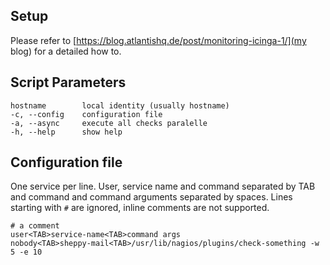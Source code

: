 ## Setup
Please refer to [https://blog.atlantishq.de/post/monitoring-icinga-1/](my blog) for a detailed how to.

## Script Parameters

    hostname        local identity (usually hostname)
    -c, --config    configuration file
    -a, --async     execute all checks paralelle
    -h, --help      show help

## Configuration file
One service per line. User, service name and command separated by TAB and command and command arguments separated by spaces. Lines starting with ``#`` are ignored, inline comments are not supported.

    # a comment
    user<TAB>service-name<TAB>command args
    nobody<TAB>sheppy-mail<TAB>/usr/lib/nagios/plugins/check-something -w 5 -e 10
